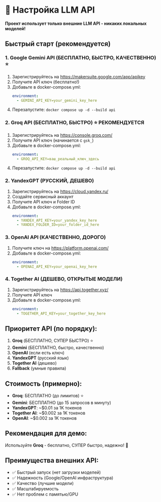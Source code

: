 # 🤖 Настройка LLM API

**Проект использует только внешние LLM API - никаких локальных моделей!**

## Быстрый старт (рекомендуется)

### 1. **Google Gemini API** (БЕСПЛАТНО, БЫСТРО, КАЧЕСТВЕННО) ⭐
1. Зарегистрируйтесь на https://makersuite.google.com/app/apikey
2. Получите API ключ (бесплатно!)
3. Добавьте в docker-compose.yml:
   ```yaml
   environment:
     - GEMINI_API_KEY=your_gemini_key_here
   ```
4. Перезапустите: `docker compose up -d --build api`

### 2. **Groq API** (БЕСПЛАТНО, БЫСТРО) ⭐ РЕКОМЕНДУЕТСЯ
1. Зарегистрируйтесь на https://console.groq.com/
2. Получите API ключ (начинается с `gsk_`)
3. Добавьте в docker-compose.yml:
   ```yaml
   environment:
     - GROQ_API_KEY=ваш_реальный_ключ_здесь
   ```
4. Перезапустите: `docker compose up -d --build api`

### 2. **YandexGPT** (РУССКИЙ, ДЕШЕВО)
1. Зарегистрируйтесь на https://cloud.yandex.ru/
2. Создайте сервисный аккаунт
3. Получите API ключ и Folder ID
4. Добавьте в docker-compose.yml:
   ```yaml
   environment:
     - YANDEX_API_KEY=your_yandex_key_here
     - YANDEX_FOLDER_ID=your_folder_id_here
   ```

### 3. **OpenAI API** (КАЧЕСТВЕННО, ДОРОГО)
1. Получите ключ на https://platform.openai.com/
2. Добавьте в docker-compose.yml:
   ```yaml
   environment:
     - OPENAI_API_KEY=your_openai_key_here
   ```

### 4. **Together AI** (ДЕШЕВО, ОТКРЫТЫЕ МОДЕЛИ)
1. Зарегистрируйтесь на https://api.together.xyz/
2. Получите API ключ
3. Добавьте в docker-compose.yml:
   ```yaml
   environment:
     - TOGETHER_API_KEY=your_together_key_here
   ```

## Приоритет API (по порядку):
1. **Groq** (БЕСПЛАТНО, СУПЕР БЫСТРО) ⭐
2. **Gemini** (БЕСПЛАТНО, быстро, качественно)
3. **OpenAI** (если есть ключ)
4. **YandexGPT** (русский язык)
5. **Together AI** (дешево)
6. **Fallback** (умные правила)

## Стоимость (примерно):
- **Groq**: БЕСПЛАТНО (до лимитов) ⭐
- **Gemini**: БЕСПЛАТНО (до 15 запросов в минуту)
- **YandexGPT**: ~$0.01 за 1K токенов
- **Together AI**: ~$0.002 за 1K токенов
- **OpenAI**: ~$0.002 за 1K токенов

## Рекомендация для демо:
Используйте **Groq** - бесплатно, СУПЕР быстро, надежно! 🚀

## Преимущества внешних API:
- ✅ Быстрый запуск (нет загрузки моделей)
- ✅ Надежность (Google/OpenAI инфраструктура)
- ✅ Качество (лучшие модели)
- ✅ Масштабируемость
- ✅ Нет проблем с памятью/GPU
